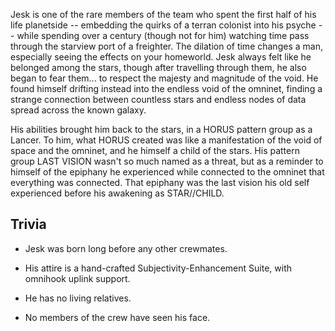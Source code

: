 Jesk is one of the rare members of the team who spent the first half of his life planetside -- embedding the quirks of a terran colonist into his psyche -- while spending over a century (though not for him) watching time pass through the starview port of a freighter. The dilation of time changes a man, especially seeing the effects on your homeworld. Jesk always felt like he belonged among the stars, though after travelling through them, he also began to fear them... to respect the majesty and magnitude of the void. He found himself drifting instead into the endless void of the omninet, finding a strange connection between countless stars and endless nodes of data spread across the known galaxy.

His abilities brought him back to the stars, in a HORUS pattern group as a Lancer. To him, what HORUS created was like a manifestation of the void of space and the omninet, and he himself a child of the stars. His pattern group LAST VISION wasn't so much named as a threat, but as a reminder to himself of the epiphany he experienced while connected to the omninet that everything was connected. That epiphany was the last vision his old self experienced before his awakening as STAR//CHILD.

## Trivia

- Jesk was born long before any other crewmates.

- His attire is a hand-crafted Subjectivity-Enhancement Suite, with omnihook uplink support.

- He has no living relatives.

- No members of the crew have seen his face.
